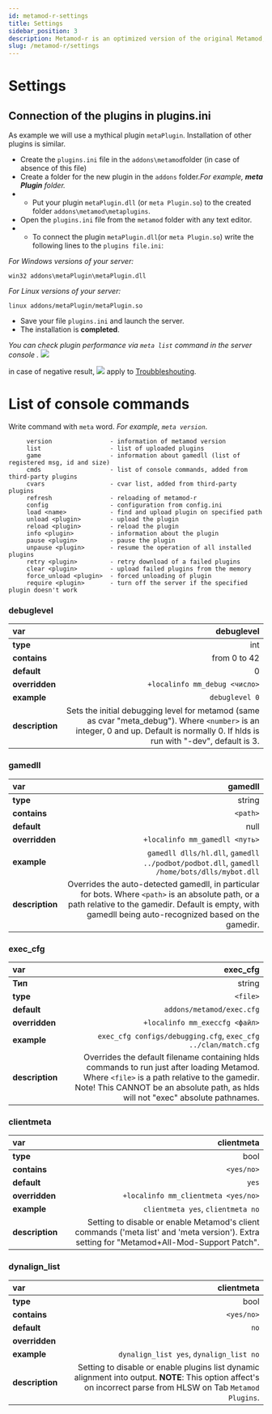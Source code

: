 ```yaml
---
id: metamod-r-settings
title: Settings
sidebar_position: 3
description: Metamod-r is an optimized version of the original Metamod, enhancing performance and compatibility for Half-Life 1 servers.
slug: /metamod-r/settings
---
```


# Settings

## Connection of the plugins in plugins.ini
As example we will use a mythical plugin `metaPlugin`. Installation of other plugins is similar.
 
* Create the `plugins.ini` file in the `addons\metamod`folder (in case of absence of this file)
* Create a folder for the new plugin in the `addons` folder._For example, **meta Plugin** folder._
* * Put your plugin `metaPlugin.dll` (or `meta Plugin.so`) to the created folder `addons\metamod\metaplugins`.
* Open the `plugins.ini` file from the `metamod` folder with any text editor.
* * To connect the plugin `metaPlugin.dll`(or `meta Plugin.so`) write the following lines to the `plugins file.ini`:

_For Windows versions of your server:_
```
win32 addons\metaPlugin\metaPlugin.dll
```
_For Linux versions of your server:_
```
linux addons/metaPlugin/metaPlugin.so
```
* Save your file `plugins.ini` and launch the server.
* The installation is **completed**.

_You can check plugin performance via `meta list` command in the server console ._
![](https://i.imgur.com/1fVXBzc.png)

in case of negative result,
![](https://i.imgur.com/nGXAokG.png)
apply to [Troubbleshouting](https://github.com/theAsmodai/metamod-r/wiki/Troubbleshouting).

# List of console commands
Write command with `meta` word. _For example, `meta version`_.

```
     version                - information of metamod version
     list                   - list of uploaded plugins
     game                   - information about gamedll (list of registered msg, id and size)
     cmds                   - list of console commands, added from third-party plugins
     cvars                  - cvar list, added from third-party plugins
     refresh                - reloading of metamod-r
     config                 - configuration from config.ini 
     load <name>            - find and upload plugin on specified path
     unload <plugin>        - upload the plugin
     reload <plugin>        - reload the plugin
     info <plugin>          - information about the plugin
     pause <plugin>         - pause the plugin
     unpause <plugin>       - resume the operation of all installed plugins
     retry <plugin>         - retry download of a failed plugins
     clear <plugin>         - upload failed plugins from the memory
     force_unload <plugin>  - forced unloading of plugin
     require <plugin>       - turn off the server if the specified plugin doesn't work
```

### debuglevel 
 
| **var** | debuglevel 
| :----- | -----:
| **type** | int
| **contains** | from 0 to 42
| **default** | 0
| **overridden** |  `+localinfo mm_debug <число>`
| **example** | `debuglevel 0`
| **description** | Sets the initial debugging level for metamod (same as cvar "meta_debug"). Where `<number>` is an integer, 0 and up. Default is normally 0.  If hlds is run with "-dev", default is 3.

### gamedll
| **var** | gamedll
| :----- | -----:
| **type** | string
| **contains** | `<path>`
| **default** | null
| **overridden** |  `+localinfo mm_gamedll <путь>`
| **example** |  `gamedll dlls/hl.dll`, `gamedll ../podbot/podbot.dll`, `gamedll /home/bots/dlls/mybot.dll`
| **description** | Overrides the auto-detected gamedll, in particular for bots. Where `<path>` is an absolute path, or a path relative to the gamedir. Default is empty, with gamedll being auto-recognized based on the gamedir.

### exec_cfg 
| **var** | exec_cfg 
| :----- | -----:
| **Тип** | string
| **type** | `<file>`
| **default** | `addons/metamod/exec.cfg`
| **overridden** |  `+localinfo mm_execcfg <файл>`
| **example** |  `exec_cfg configs/debugging.cfg`, `exec_cfg ../clan/match.cfg`
| **description** | Overrides the default filename containing hlds commands to run just after loading Metamod. Where `<file>` is a path relative to the gamedir.  Note!  This CANNOT be an absolute path, as hlds will not "exec" absolute pathnames.
 
### clientmeta 
| **var** | clientmeta 
| :----- | -----:
| **type** | bool
| **contains** | `<yes/no>`
| **default** | `yes`
| **overridden** |  `+localinfo mm_clientmeta <yes/no>`
| **example** |  `clientmeta yes`, `clientmeta no`
| **description** | Setting to disable or enable Metamod's client commands ('meta list' and 'meta version'). Extra setting for "Metamod+All-Mod-Support Patch". 

### dynalign_list
| **var** | clientmeta 
| :----- | -----:
| **type** | bool
| **contains** | `<yes/no>`
| **default** | `no`
| **overridden** |   
| **example** |  `dynalign_list yes`, `dynalign_list no`
| **description** | Setting to disable or enable plugins list dynamic alignment into output.  **NOTE**: This option affect's on incorrect parse from HLSW on Tab `Metamod Plugins`.
